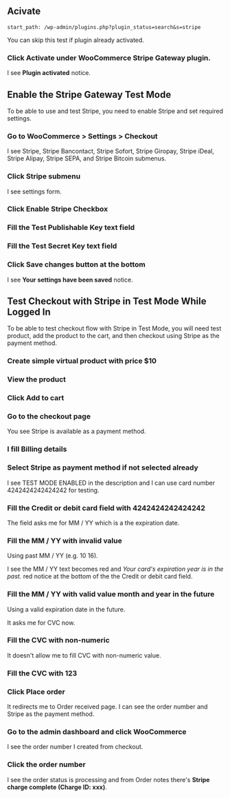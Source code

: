 ## Acivate

```
start_path: /wp-admin/plugins.php?plugin_status=search&s=stripe
```

You can skip this test if plugin already activated.

### Click Activate under WooCommerce Stripe Gateway plugin.

I see **Plugin activated** notice.

## Enable the Stripe Gateway Test Mode

To be able to use and test Stripe, you need to enable Stripe and set required
settings.

### Go to WooCommerce > Settings > Checkout

I see Stripe, Stripe Bancontact, Stripe Sofort, Stripe Giropay, Stripe iDeal,
Stripe Alipay, Stripe SEPA, and Stripe Bitcoin submenus.

### Click Stripe submenu

I see settings form.

### Click Enable Stripe Checkbox

### Fill the Test Publishable Key text field

### Fill the Test Secret Key text field

### Click Save changes button at the bottom

I see **Your settings have been saved** notice.

## Test Checkout with Stripe in Test Mode While Logged In

To be able to test checkout flow with Stripe in Test Mode, you will need
test product, add the product to the cart, and then checkout using Stripe
as the payment method.

### Create simple virtual product with price $10

### View the product

### Click Add to cart

### Go to the checkout page

You see Stripe is available as a payment method.

### I fill Billing details

### Select Stripe as payment method if not selected already

I see TEST MODE ENABLED in the description and I can use card number 4242424242424242
for testing.

### Fill the Credit or debit card field with 4242424242424242

The field asks me for MM / YY which is a the expiration date.

### Fill the MM / YY with invalid value

Using past MM / YY (e.g. 10 16).

I see the MM / YY text becomes red and *Your card's expiration year is in the past.*
red notice at the bottom of the the Credit or debit card field.

### Fill the MM / YY with valid value month and year in the future

Using a valid expiration date in the future.

It asks me for CVC now.

### Fill the CVC with non-numeric

It doesn't allow me to fill CVC with non-numeric value.

### Fill the CVC with 123

### Click Place order

It redirects me to Order received page. I can see the order number and Stripe
as the payment method.

### Go to the admin dashboard and click WooCommerce

I see the order number I created from checkout.

### Click the order number

I see the order status is processing and from Order notes there's **Stripe charge
complete (Charge ID: xxx)**.
